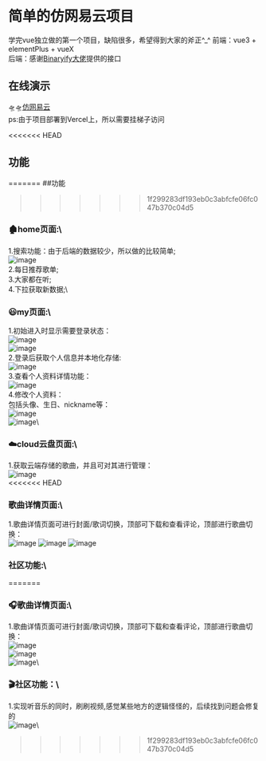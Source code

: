 # 简单的仿网易云项目
学完vue独立做的第一个项目，缺陷很多，希望得到大家的斧正^_^
前端：vue3 + elementPlus + vueX \
后端：感谢[Binaryify大佬](https://github.com/Binaryify)提供的接口

## 在线演示
🛸🛸[仿网易云](https://cloud-music-move.vercel.app/#/home)\
ps:由于项目部署到Vercel上，所以需要挂梯子访问

<<<<<<< HEAD
## 功能
=======
##功能
>>>>>>> 1f299283df193eb0c3abfcfe06fc047b370c04d5
### 🏚️home页面:\
  1.搜索功能：由于后端的数据较少，所以做的比较简单;\
  ![image](https://user-images.githubusercontent.com/100813306/199457815-a46117cc-ceaa-4317-8843-23ae82eee185.png)\
  2.每日推荐歌单;\
  3.大家都在听;\
  4.下拉获取新数据;\
### 😃my页面:\
  1.初始进入时显示需要登录状态：\
  ![image](https://user-images.githubusercontent.com/100813306/199456767-f630ae69-08b9-4941-b05e-0eb216146261.png)\
  ![image](https://user-images.githubusercontent.com/100813306/199457035-0b04d67b-6eff-4c63-9af4-92648fca4d52.png)\
  2.登录后获取个人信息并本地化存储:\
  ![image](https://user-images.githubusercontent.com/100813306/199457191-ce549c26-bcea-4669-9b71-bc930c7e0603.png)\
  3.查看个人资料详情功能：\
  ![image](https://user-images.githubusercontent.com/100813306/199457389-00d4b839-d90f-49c1-b2f6-4a98db424e99.png)\
  4.修改个人资料：\
  包括头像、生日、nickname等：\
  ![image](https://user-images.githubusercontent.com/100813306/199457583-ac12cf71-217e-46a7-8c33-951811002f81.png)\
  ![image](https://user-images.githubusercontent.com/100813306/199457629-bc40085a-f348-418e-9a88-cdffb4ba15ea.png)\
### ☁️cloud云盘页面:\
  1.获取云端存储的歌曲，并且可对其进行管理：\
  ![image](https://user-images.githubusercontent.com/100813306/199458294-99edddef-ae8e-4a1a-b24e-964eac4b5ef7.png)\
<<<<<<< HEAD
### 歌曲详情页面:\
  1.歌曲详情页面可进行封面/歌词切换，顶部可下载和查看评论，顶部进行歌曲切换：\
  ![image](https://user-images.githubusercontent.com/100813306/199458768-e409f88f-8a8d-438b-8852-d0f4e287437b.png)
  ![image](https://user-images.githubusercontent.com/100813306/199458801-27b3c616-7302-4bca-9ece-0c4a74067ff9.png)
  ![image](https://user-images.githubusercontent.com/100813306/199458886-b8fc5347-4b3c-4f75-9080-99b046b4cd4e.png)
### 社区功能:\
  
=======
### 🎧歌曲详情页面:\
  1.歌曲详情页面可进行封面/歌词切换，顶部可下载和查看评论，顶部进行歌曲切换：\
  ![image](https://user-images.githubusercontent.com/100813306/199458768-e409f88f-8a8d-438b-8852-d0f4e287437b.png)\
  ![image](https://user-images.githubusercontent.com/100813306/199458801-27b3c616-7302-4bca-9ece-0c4a74067ff9.png)\
  ![image](https://user-images.githubusercontent.com/100813306/199458886-b8fc5347-4b3c-4f75-9080-99b046b4cd4e.png)\
### 🎬社区功能：\
  1.实现听音乐的同时，刷刷视频,感觉某些地方的逻辑怪怪的，后续找到问题会修复的\
  ![image](https://user-images.githubusercontent.com/100813306/200152945-ee3c40f6-9399-4f0f-b758-fa14c058ac4d.png)\

>>>>>>> 1f299283df193eb0c3abfcfe06fc047b370c04d5
  

  
  

